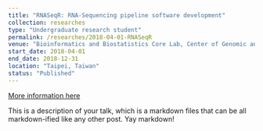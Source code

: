 ```yaml
---
title: "RNASeqR: RNA-Sequencing pipeline software development"
collection: researches
type: "Undergraduate research student"
permalink: /researches/2018-04-01-RNASeqR
venue: "Bioinformatics and Biostatistics Core Lab, Center of Genomic and Precision Medicine, National Taiwan University"
start_date: 2018-04-01
end_date: 2018-12-31
location: "Taipei, Taiwan"
status: "Published"
---
```


[More information here](https://www.roc-taiwan.org/cayyz_en/post/5636.html)

This is a description of your talk, which is a markdown files that can be all markdown-ified like any other post. Yay markdown!
